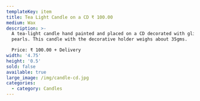 ```yaml
---
templateKey: item
title: Tea Light Candle on a CD ₹ 100.00
medium: Wax
description: >-
  A tea-light candle hand painted and placed on a CD decorated with glitters and
  pearls. This candle with the decorative holder weighs about 35gms.

  Price: ₹ 100.00 + Delivery
width: '4.75'
height: '0.5'
sold: false
available: true
large_image: /img/candle-cd.jpg
categories:
  - category: Candles
---
```


